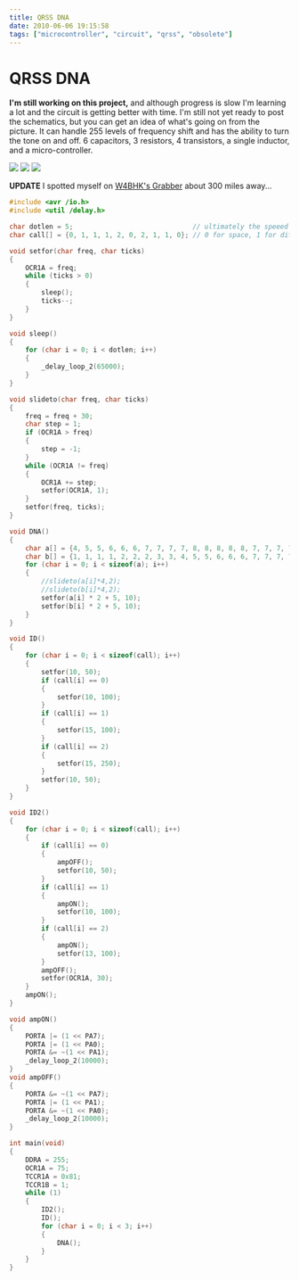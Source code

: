 ```yaml
---
title: QRSS DNA
date: 2010-06-06 19:15:58
tags: ["microcontroller", "circuit", "qrss", "obsolete"]
---
```


# QRSS DNA

__I'm still working on this project,__ and although progress is slow I'm learning a lot and the circuit is getting better with time. I'm still not yet ready to post the schematics, but you can get an idea of what's going on from the picture. It can handle 255 levels of frequency shift and has the ability to turn the tone on and off. 6 capacitors, 3 resistors, 4 transistors, a single inductor, and a micro-controller.

<div class="text-center img-border">

![](https://swharden.com/static/2010/06/06/DSCN0776.jpg)
![](https://swharden.com/static/2010/06/06/OnOffDNA.png)
![](https://swharden.com/static/2010/06/06/dnareport.jpg)

</div>

__UPDATE__ I spotted myself on [W4BHK's Grabber](http://www.qsl.net/w4hbk/W4HBKgrabber.html) about 300 miles away...

```c
#include <avr /io.h>
#include <util /delay.h>

char dotlen = 5;                              // ultimately the speeed of transmission
char call[] = {0, 1, 1, 1, 2, 0, 2, 1, 1, 0}; // 0 for space, 1 for dit, 2 for dah

void setfor(char freq, char ticks)
{
    OCR1A = freq;
    while (ticks > 0)
    {
        sleep();
        ticks--;
    }
}

void sleep()
{
    for (char i = 0; i < dotlen; i++)
    {
        _delay_loop_2(65000);
    }
}

void slideto(char freq, char ticks)
{
    freq = freq + 30;
    char step = 1;
    if (OCR1A > freq)
    {
        step = -1;
    }
    while (OCR1A != freq)
    {
        OCR1A += step;
        setfor(OCR1A, 1);
    }
    setfor(freq, ticks);
}

void DNA()
{
    char a[] = {4, 5, 5, 6, 6, 6, 7, 7, 7, 7, 8, 8, 8, 8, 8, 7, 7, 7, 7, 6, 6, 6, 5, 5, 4, 3, 3, 2, 2, 2, 1, 1, 1, 1, 0, 0, 0, 0, 0, 1, 1, 1, 1, 2, 2, 2, 3, 3};
    char b[] = {1, 1, 1, 1, 2, 2, 2, 3, 3, 4, 5, 5, 6, 6, 6, 7, 7, 7, 7, 8, 8, 8, 8, 8, 7, 7, 7, 7, 6, 6, 6, 5, 5, 4, 3, 3, 2, 2, 2, 1, 1, 1, 1, 0, 0, 0, 0, 0};
    for (char i = 0; i < sizeof(a); i++)
    {
        //slideto(a[i]*4,2);
        //slideto(b[i]*4,2);
        setfor(a[i] * 2 + 5, 10);
        setfor(b[i] * 2 + 5, 10);
    }
}

void ID()
{
    for (char i = 0; i < sizeof(call); i++)
    {
        setfor(10, 50);
        if (call[i] == 0)
        {
            setfor(10, 100);
        }
        if (call[i] == 1)
        {
            setfor(15, 100);
        }
        if (call[i] == 2)
        {
            setfor(15, 250);
        }
        setfor(10, 50);
    }
}

void ID2()
{
    for (char i = 0; i < sizeof(call); i++)
    {
        if (call[i] == 0)
        {
            ampOFF();
            setfor(10, 50);
        }
        if (call[i] == 1)
        {
            ampON();
            setfor(10, 100);
        }
        if (call[i] == 2)
        {
            ampON();
            setfor(13, 100);
        }
        ampOFF();
        setfor(OCR1A, 30);
    }
    ampON();
}

void ampON()
{
    PORTA |= (1 << PA7);
    PORTA |= (1 << PA0);
    PORTA &= ~(1 << PA1);
    _delay_loop_2(10000);
}
void ampOFF()
{
    PORTA &= ~(1 << PA7);
    PORTA |= (1 << PA1);
    PORTA &= ~(1 << PA0);
    _delay_loop_2(10000);
}

int main(void)
{
    DDRA = 255;
    OCR1A = 75;
    TCCR1A = 0x81;
    TCCR1B = 1;
    while (1)
    {
        ID2();
        ID();
        for (char i = 0; i < 3; i++)
        {
            DNA();
        }
    }
}
```

